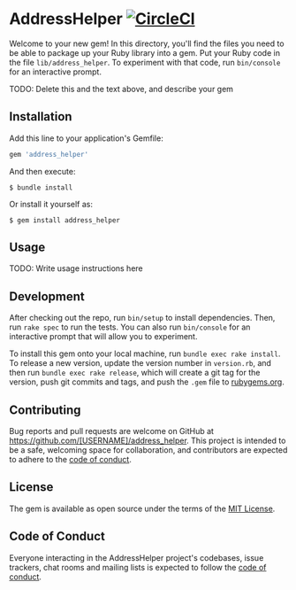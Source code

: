 # AddressHelper [![CircleCI](https://circleci.com/gh/artsy/address_helper/tree/main.svg?style=shield)](https://circleci.com/gh/artsy/address_helper/tree/main)

Welcome to your new gem! In this directory, you'll find the files you need to be able to package up your Ruby library into a gem. Put your Ruby code in the file `lib/address_helper`. To experiment with that code, run `bin/console` for an interactive prompt.

TODO: Delete this and the text above, and describe your gem

## Installation

Add this line to your application's Gemfile:

```ruby
gem 'address_helper'
```

And then execute:

    $ bundle install

Or install it yourself as:

    $ gem install address_helper

## Usage

TODO: Write usage instructions here

## Development

After checking out the repo, run `bin/setup` to install dependencies. Then, run `rake spec` to run the tests. You can also run `bin/console` for an interactive prompt that will allow you to experiment.

To install this gem onto your local machine, run `bundle exec rake install`. To release a new version, update the version number in `version.rb`, and then run `bundle exec rake release`, which will create a git tag for the version, push git commits and tags, and push the `.gem` file to [rubygems.org](https://rubygems.org).

## Contributing

Bug reports and pull requests are welcome on GitHub at https://github.com/[USERNAME]/address_helper. This project is intended to be a safe, welcoming space for collaboration, and contributors are expected to adhere to the [code of conduct](https://github.com/[USERNAME]/address_helper/blob/master/CODE_OF_CONDUCT.md).


## License

The gem is available as open source under the terms of the [MIT License](https://opensource.org/licenses/MIT).

## Code of Conduct

Everyone interacting in the AddressHelper project's codebases, issue trackers, chat rooms and mailing lists is expected to follow the [code of conduct](https://github.com/[USERNAME]/address_helper/blob/master/CODE_OF_CONDUCT.md).

